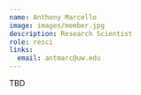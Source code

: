 ```yaml
---
name: Anthony Marcello
image: images/member.jpg
description: Research Scientist
role: resci
links:
  email: antmarc@uw.edu
---
```


TBD
